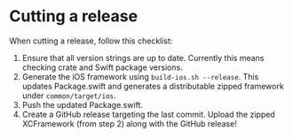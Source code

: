 # Cutting a release

When cutting a release, follow this checklist:

1. Ensure that all version strings are up to date.
   Currently this means checking crate and Swift package versions.
2. Generate the iOS framework using `build-ios.sh --release`.
   This updates Package.swift and generates a distributable zipped framework under `common/target/ios`.
3. Push the updated Package.swift.
3. Create a GitHub release targeting the last commit.
   Upload the zipped XCFramework (from step 2) along with the GitHub release! 
